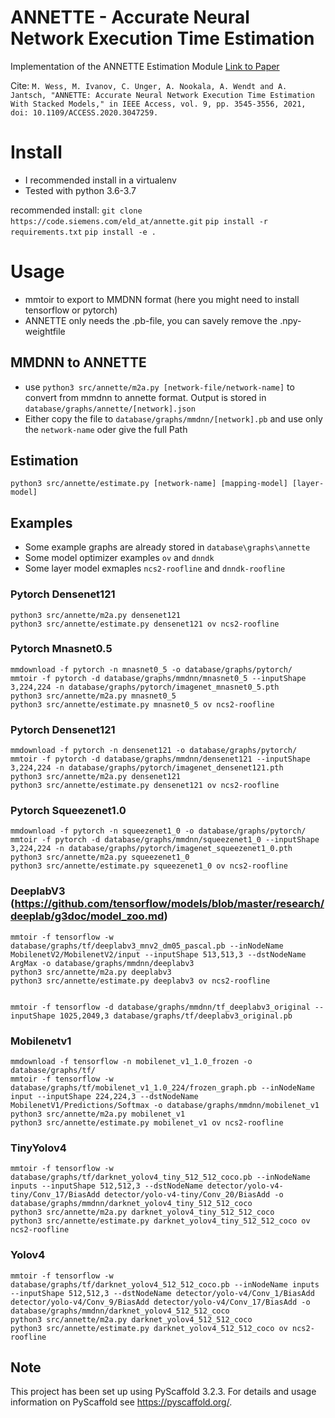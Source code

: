 # ANNETTE - Accurate Neural Network Execution Time Estimation

Implementation of the ANNETTE Estimation Module <a href="https://ieeexplore.ieee.org/abstract/document/9306831/" target="_blank">Link to Paper</a>

Cite: 
`M. Wess, M. Ivanov, C. Unger, A. Nookala, A. Wendt and A. Jantsch, "ANNETTE: Accurate Neural Network Execution Time Estimation With Stacked Models," in IEEE Access, vol. 9, pp. 3545-3556, 2021, doi: 10.1109/ACCESS.2020.3047259.`

# Install
* I recommended install in a virtualenv
* Tested with python 3.6-3.7

recommended install:
`git clone https://code.siemens.com/eld_at/annette.git`
`pip install -r requirements.txt`
`pip install -e .`


# Usage
* mmtoir to export to MMDNN format (here you might need to install tensorflow or pytorch)
* ANNETTE only needs the .pb-file, you can savely remove the .npy-weightfile

## MMDNN to ANNETTE
* use `python3 src/annette/m2a.py [network-file/network-name]` to convert from mmdnn to annette format. Output is stored in `database/graphs/annette/[network].json`
* Either copy the file to `database/graphs/mmdnn/[network].pb` and use only the `network-name` oder give the full Path

## Estimation
`python3 src/annette/estimate.py [network-name] [mapping-model] [layer-model]`

## Examples

* Some example graphs are already stored in `database\graphs\annette`
* Some model optimizer examples `ov` and `dnndk`
* Some layer model exmaples `ncs2-roofline` and `dnndk-roofline`

### Pytorch Densenet121
```
python3 src/annette/m2a.py densenet121 
python3 src/annette/estimate.py densenet121 ov ncs2-roofline
```


### Pytorch Mnasnet0.5
```
mmdownload -f pytorch -n mnasnet0_5 -o database/graphs/pytorch/
mmtoir -f pytorch -d database/graphs/mmdnn/mnasnet0_5 --inputShape 3,224,224 -n database/graphs/pytorch/imagenet_mnasnet0_5.pth
python3 src/annette/m2a.py mnasnet0_5
python3 src/annette/estimate.py mnasnet0_5 ov ncs2-roofline
```

### Pytorch Densenet121
```
mmdownload -f pytorch -n densenet121 -o database/graphs/pytorch/
mmtoir -f pytorch -d database/graphs/mmdnn/densenet121 --inputShape 3,224,224 -n database/graphs/pytorch/imagenet_densenet121.pth
python3 src/annette/m2a.py densenet121 
python3 src/annette/estimate.py densenet121 ov ncs2-roofline
```

### Pytorch Squeezenet1.0
```
mmdownload -f pytorch -n squeezenet1_0 -o database/graphs/pytorch/
mmtoir -f pytorch -d database/graphs/mmdnn/squeezenet1_0 --inputShape 3,224,224 -n database/graphs/pytorch/imagenet_squeezenet1_0.pth
python3 src/annette/m2a.py squeezenet1_0 
python3 src/annette/estimate.py squeezenet1_0 ov ncs2-roofline
```


### DeeplabV3 (https://github.com/tensorflow/models/blob/master/research/deeplab/g3doc/model_zoo.md)
```
mmtoir -f tensorflow -w database/graphs/tf/deeplabv3_mnv2_dm05_pascal.pb --inNodeName MobilenetV2/MobilenetV2/input --inputShape 513,513,3 --dstNodeName ArgMax -o database/graphs/mmdnn/deeplabv3
python3 src/annette/m2a.py deeplabv3 
python3 src/annette/estimate.py deeplabv3 ov ncs2-roofline


mmtoir -f tensorflow -d database/graphs/mmdnn/tf_deeplabv3_original --inputShape 1025,2049,3 database/graphs/tf/deeplabv3_original.pb

```

### Mobilenetv1
```
mmdownload -f tensorflow -n mobilenet_v1_1.0_frozen -o database/graphs/tf/
mmtoir -f tensorflow -w database/graphs/tf/mobilenet_v1_1.0_224/frozen_graph.pb --inNodeName input --inputShape 224,224,3 --dstNodeName MobilenetV1/Predictions/Softmax -o database/graphs/mmdnn/mobilenet_v1
python3 src/annette/m2a.py mobilenet_v1
python3 src/annette/estimate.py mobilenet_v1 ov ncs2-roofline
```

### TinyYolov4
```
mmtoir -f tensorflow -w database/graphs/tf/darknet_yolov4_tiny_512_512_coco.pb --inNodeName inputs --inputShape 512,512,3 --dstNodeName detector/yolo-v4-tiny/Conv_17/BiasAdd detector/yolo-v4-tiny/Conv_20/BiasAdd -o database/graphs/mmdnn/darknet_yolov4_tiny_512_512_coco
python3 src/annette/m2a.py darknet_yolov4_tiny_512_512_coco
python3 src/annette/estimate.py darknet_yolov4_tiny_512_512_coco ov ncs2-roofline
```

### Yolov4
```
mmtoir -f tensorflow -w database/graphs/tf/darknet_yolov4_512_512_coco.pb --inNodeName inputs --inputShape 512,512,3 --dstNodeName detector/yolo-v4/Conv_1/BiasAdd detector/yolo-v4/Conv_9/BiasAdd detector/yolo-v4/Conv_17/BiasAdd -o database/graphs/mmdnn/darknet_yolov4_512_512_coco
python3 src/annette/m2a.py darknet_yolov4_512_512_coco
python3 src/annette/estimate.py darknet_yolov4_512_512_coco ov ncs2-roofline
```


## Note
This project has been set up using PyScaffold 3.2.3. For details and usage
information on PyScaffold see https://pyscaffold.org/.
